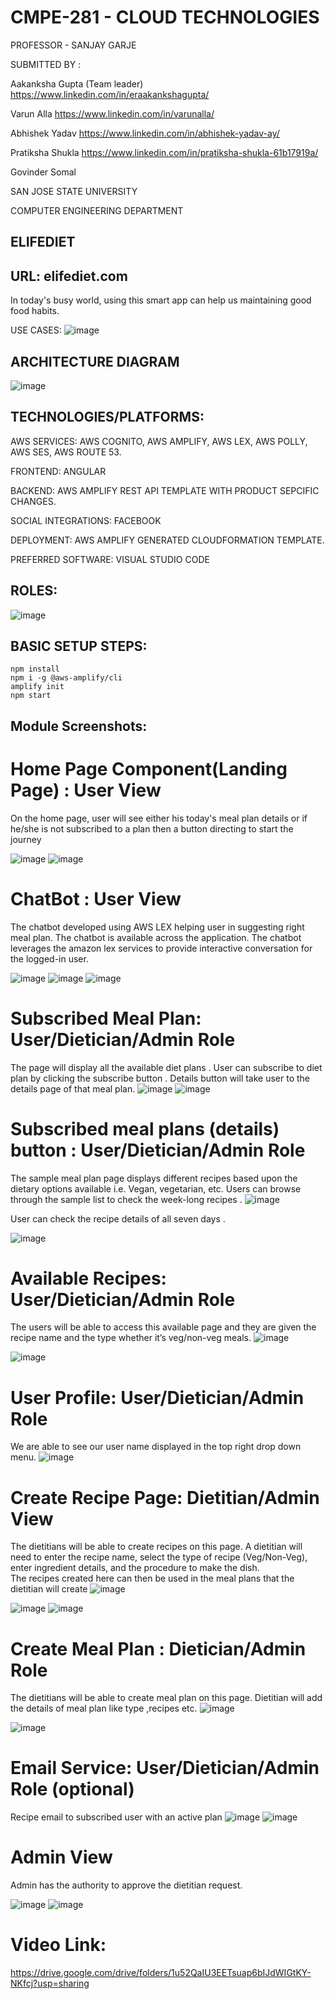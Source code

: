 
# CMPE-281 - CLOUD TECHNOLOGIES 


PROFESSOR - SANJAY GARJE


SUBMITTED BY : 


Aakanksha Gupta (Team leader) 
https://www.linkedin.com/in/eraakankshagupta/


Varun Alla 
https://www.linkedin.com/in/varunalla/


Abhishek Yadav
https://www.linkedin.com/in/abhishek-yadav-ay/


Pratiksha Shukla 
https://www.linkedin.com/in/pratiksha-shukla-61b17919a/


Govinder Somal


SAN JOSE STATE UNIVERSITY 

COMPUTER ENGINEERING DEPARTMENT

ELIFEDIET
-----
URL: elifediet.com
------

In today's busy world, using this smart app can help us maintaining good food habits. 

USE CASES: 
![image](https://user-images.githubusercontent.com/89236239/143188321-603e71fb-fcaf-43f4-860f-c25911920336.png)

ARCHITECTURE DIAGRAM
------

![image](https://user-images.githubusercontent.com/89236239/143187839-c21d7f94-96f1-4398-a68c-ba00caa92106.png)

TECHNOLOGIES/PLATFORMS:
------
AWS SERVICES: AWS COGNITO, AWS AMPLIFY, AWS LEX, AWS POLLY, AWS SES, AWS ROUTE 53. 


FRONTEND: ANGULAR


BACKEND: AWS AMPLIFY REST API TEMPLATE WITH PRODUCT SEPCIFIC CHANGES. 


SOCIAL INTEGRATIONS: FACEBOOK


DEPLOYMENT: AWS AMPLIFY GENERATED CLOUDFORMATION TEMPLATE. 


PREFERRED SOFTWARE: VISUAL STUDIO CODE 

ROLES:
----
![image](https://user-images.githubusercontent.com/89236239/143188591-5f28ac64-96af-4b33-aa23-197b0e7056f4.png)

BASIC SETUP STEPS: 
-----

```
npm install
npm i -g @aws-amplify/cli
amplify init
npm start
```


Module Screenshots:
----

# Home Page Component(Landing Page) : User View 
On the home page, user will see either his today's meal plan details or if he/she is not subscribed to a plan then a button directing to start the journey 

![image](https://user-images.githubusercontent.com/89236239/143189021-8e77e00c-f5ea-4a31-aa20-af5f8eab09d8.png)
![image](https://user-images.githubusercontent.com/89236239/143322518-cc2c0c15-80a8-4154-9971-932dbbdac0df.png)

 
# ChatBot : User View
The chatbot developed using AWS LEX helping user in suggesting right meal plan.
The chatbot is available across the application. 
The chatbot leverages the amazon lex services to provide interactive conversation for the logged-in user.   


![image](https://user-images.githubusercontent.com/89236239/143189039-48505e85-39b2-412b-b86b-e136f0bfdfc5.png)
![image](https://user-images.githubusercontent.com/89236239/143189064-33d1e1b9-8c3e-4cb6-ae5d-ee9c30045a0d.png)
![image](https://user-images.githubusercontent.com/89236239/143189074-fcc6d24f-6194-422b-ab61-bb0902a00a07.png)






# Subscribed Meal Plan: User/Dietician/Admin Role

The page will display all the available diet plans .
User can subscribe to diet plan by clicking the subscribe button .
Details button will take user to the details page of that meal plan.
 ![image](https://user-images.githubusercontent.com/89236239/143189095-28f276aa-a8ab-4b13-8099-2bd0a60991b1.png)
 ![image](https://user-images.githubusercontent.com/89236239/143189110-afc53e28-bebc-44b7-857e-f80b72eb6aa7.png)

 




# Subscribed meal plans (details) button : User/Dietician/Admin Role

The sample meal plan page displays different recipes based upon the dietary options available
 i.e. Vegan, vegetarian, etc.
Users can browse through the sample list to check the week-long recipes .
![image](https://user-images.githubusercontent.com/89236239/143189131-ec420e68-213d-4350-be64-9579f61d8951.png)


User can check the recipe details of all seven days .


![image](https://user-images.githubusercontent.com/89236239/143189146-97527139-178b-4799-8d77-64e1f4bb2041.png)





# Available Recipes: User/Dietician/Admin Role

The users will be able to access this available page and they are given the recipe name and the type 
whether it’s veg/non-veg meals. 
![image](https://user-images.githubusercontent.com/89236239/143189164-9f8abac6-445c-41f1-b8d9-f3e7c4774df9.png)

![image](https://user-images.githubusercontent.com/89236413/143194374-ff3d91ce-4393-468c-8198-1118036484ed.png)

  

# User Profile: User/Dietician/Admin Role
We are able to see our user name displayed in the top right drop down menu.
![image](https://user-images.githubusercontent.com/89236239/143189248-8b5d516c-4910-40e5-8fc5-656d0782c800.png)






# Create Recipe Page: Dietitian/Admin View
The dietitians will be able to create recipes on this page. 
A dietitian will need to enter the recipe name,
select the type of recipe (Veg/Non-Veg), enter ingredient details, and the procedure to make the dish.  
The recipes created here can then be used in the meal plans that the dietitian will create
![image](https://user-images.githubusercontent.com/89236413/143194520-957a5354-b2e4-4ada-8295-71fb5409f0d8.png)

 ![image](https://user-images.githubusercontent.com/89236413/143194641-188cb833-f97f-4955-8e7d-548aeb207173.png)
![image](https://user-images.githubusercontent.com/89236413/143194820-a42daec8-dc7b-4f9a-a190-f48895d7cfb9.png)







# Create Meal Plan : Dietician/Admin Role
The dietitians will be able to create meal plan on this page.
Dietitian will add the details of meal plan like type ,recipes etc.
 ![image](https://user-images.githubusercontent.com/89236239/143189292-a1b73198-2d45-4a7a-afe9-c40d54d228e2.png)

 ![image](https://user-images.githubusercontent.com/89236239/143189313-75da45a6-78bb-488b-853b-3ec4bb2e3c16.png)

# Email Service: User/Dietician/Admin Role (optional)
Recipe email to subscribed user with an active plan
 ![image](https://user-images.githubusercontent.com/89236239/143189324-d7233ea7-1d01-41fb-bd28-c951ae2e03d4.png)
![image](https://user-images.githubusercontent.com/89236239/143189333-b69a04d4-0b2d-4545-8210-8d5ae47d3d09.png)



 
# Admin View 
Admin has the authority to approve the dietitian request. 
 
![image](https://user-images.githubusercontent.com/89236239/143189360-5de9e67a-9ef1-4418-80c5-e071018e450b.png)
![image](https://user-images.githubusercontent.com/89236239/143189370-fc562efe-0f87-4283-9b41-6a5ca71a7696.png)

# Video Link: 

https://drive.google.com/drive/folders/1u52QaIU3EETsuap6bIJdWIGtKY-NKfcj?usp=sharing

